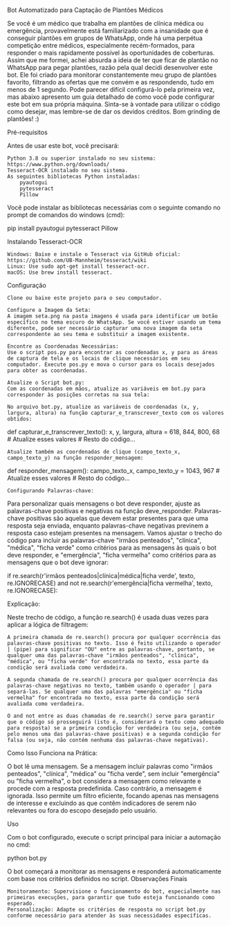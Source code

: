 Bot Automatizado para Captação de Plantões Médicos

Se você é um médico que trabalha em plantões de clínica médica ou emergência, provavelmente está familiarizado com a insanidade que é conseguir plantões em grupos de WhatsApp, onde há uma perpétua competição entre 
médicos, especialmente recém-formados, para responder o mais rapidamente possível às oportunidades de coberturas. Assim que me formei, achei absurda a ideia de ter que ficar de plantão no WhatsApp para pegar plantões, 
razão pela qual decidi desenvolver este bot.
Ele foi criado para monitorar constantemente meu grupo de plantões favorito, filtrando as ofertas que me convém e as respondendo, tudo em menos de 1 segundo. 
Pode parecer difícil configurá-lo pela primeira vez, mas abaixo apresento um guia detalhado de como você pode configurar este bot em sua própria máquina. 
Sinta-se à vontade para utilizar o código como desejar, mas lembre-se de dar os devidos créditos. 
Bom grinding de plantões! :)

Pré-requisitos

Antes de usar este bot, você precisará:

    Python 3.8 ou superior instalado no seu sistema: https://www.python.org/downloads/
    Tesseract-OCR instalado no seu sistema.
    As seguintes bibliotecas Python instaladas:
        pyautogui
        pytesseract
        Pillow

Você pode instalar as bibliotecas necessárias com o seguinte comando no prompt de comandos do windows (cmd):

pip install pyautogui pytesseract Pillow

Instalando Tesseract-OCR

    Windows: Baixe e instale o Tesseract via GitHub oficial: https://github.com/UB-Mannheim/tesseract/wiki
    Linux: Use sudo apt-get install tesseract-ocr.
    macOS: Use brew install tesseract.

Configuração

    Clone ou baixe este projeto para o seu computador.

    Configure a Imagem da Seta:
    A imagem seta.png na pasta imagens é usada para identificar um botão específico no tema escuro do WhatsApp. Se você estiver usando um tema diferente, pode ser necessário capturar uma nova imagem da seta correspondente ao seu tema e substituir a imagem existente.

    Encontre as Coordenadas Necessárias:
    Use o script pos.py para encontrar as coordenadas x, y para as áreas de captura de tela e os locais de clique necessários em seu computador. Execute pos.py e mova o cursor para os locais desejados para obter as coordenadas.

    Atualize o Script bot.py:
    Com as coordenadas em mãos, atualize as variáveis em bot.py para corresponder às posições corretas na sua tela:
    
    No arquivo bot.py, atualize as variáveis de coordenadas (x, y, largura, altura) na função capturar_e_transcrever_texto com os valores obtidos:
def capturar_e_transcrever_texto():
    x, y, largura, altura = 618, 844, 800, 68  # Atualize esses valores
    # Resto do código...

    Atualize também as coordenadas de clique (campo_texto_x, campo_texto_y) na função responder_mensagem:
def responder_mensagem():
    campo_texto_x, campo_texto_y = 1043, 967  # Atualize esses valores
    # Resto do código...

    Configurando Palavras-chave:
Para personalizar quais mensagens o bot deve responder, ajuste as palavras-chave positivas e negativas na função deve_responder. 
Palavras-chave positivas são aquelas que devem estar presentes para que uma resposta seja enviada, enquanto palavras-chave negativas 
previnem a resposta caso estejam presentes na mensagem. Vamos ajustar o trecho do código para incluir as palavras-chave "irmãos penteados", 
"clínica", "médica", "ficha verde" como critérios para as mensagens às quais o bot deve responder, e "emergência", "ficha vermelha" como 
critérios para as mensagens que o bot deve ignorar:

if re.search(r'irmãos penteados|clínica|médica|ficha verde', texto, re.IGNORECASE) and not re.search(r'emergência|ficha vermelha', texto, re.IGNORECASE):

Explicação:

Neste trecho de código, a função re.search() é usada duas vezes para aplicar a lógica de filtragem:

    A primeira chamada de re.search() procura por qualquer ocorrência das palavras-chave positivas no texto. Isso é feito utilizando o operador | (pipe) para significar "OU" entre as palavras-chave, portanto, se qualquer uma das palavras-chave "irmãos penteados", "clínica", "médica", ou "ficha verde" for encontrada no texto, essa parte da condição será avaliada como verdadeira.

    A segunda chamada de re.search() procura por qualquer ocorrência das palavras-chave negativas no texto, também usando o operador | para separá-las. Se qualquer uma das palavras "emergência" ou "ficha vermelha" for encontrada no texto, essa parte da condição será avaliada como verdadeira.

    O and not entre as duas chamadas de re.search() serve para garantir que o código só prosseguirá (isto é, considerará o texto como adequado para resposta) se a primeira condição for verdadeira (ou seja, contém pelo menos uma das palavras-chave positivas) e a segunda condição for falsa (ou seja, não contém nenhuma das palavras-chave negativas).

Como Isso Funciona na Prática:

O bot lê uma mensagem. Se a mensagem incluir palavras como "irmãos penteados", "clínica", "médica" ou "ficha verde", sem incluir "emergência" ou "ficha vermelha", o bot considera a mensagem como relevante e procede com a resposta predefinida. Caso contrário, a mensagem é ignorada. Isso permite um filtro eficiente, focando apenas nas mensagens de interesse e excluindo as que contêm indicadores de serem não relevantes ou fora do escopo desejado pelo usuário.


Uso

Com o bot configurado, execute o script principal para iniciar a automação no cmd:

python bot.py

O bot começará a monitorar as mensagens e responderá automaticamente com base nos critérios definidos no script.
Observações Finais

    Monitoramento: Supervisione o funcionamento do bot, especialmente nas primeiras execuções, para garantir que tudo esteja funcionando como esperado.
    Personalização: Adapte os critérios de resposta no script bot.py conforme necessário para atender às suas necessidades específicas.
